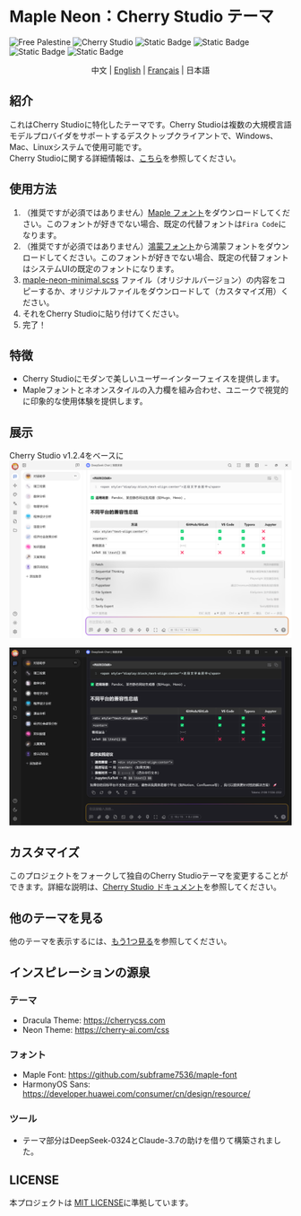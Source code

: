 # Maple Neon：Cherry Studio テーマ

![Free Palestine](https://freepalestinemovement.org/wp-content/uploads/2013/06/banner.jpg)
![Cherry Studio](https://www.cherry-ai.com/assets/cherry-logo-CtmH594q.svg)
![Static Badge](https://img.shields.io/badge/Tailored_for-Cherry_Studio-red?logo=Github)
![Static Badge](https://img.shields.io/badge/License-MIT-blue)
![Static Badge](https://img.shields.io/badge/Language-SCSS-pink?logo=css)
![Static Badge](https://img.shields.io/badge/Release-v1.2.1-green)
<div style="text-align: center">
中文 |
<a href="https://github.com/BoningtonChen/CherryStudio_themes/blob/master/README.md">English</a> |
<a href="https://github.com/BoningtonChen/CherryStudio_themes/blob/master/docs/README.fr.md">Français</a> |
日本語
</div>

## 紹介

これはCherry Studioに特化したテーマです。Cherry Studioは複数の大規模言語モデルプロバイダをサポートするデスクトップクライアントで、Windows、Mac、Linuxシステムで使用可能です。\
Cherry Studioに関する詳細情報は、[こちら](https://github.com/CherryHQ/cherry-studio)を参照してください。

## 使用方法

1. （推奨ですが必須ではありません）[Maple フォント](https://github.com/subframe7536/maple-font/releases/download/v7.3/MapleMono-NF-CN-unhinted.zip)をダウンロードしてください。このフォントが好きでない場合、既定の代替フォントは`Fira Code`になります。
2. （推奨ですが必須ではありません）[鴻蒙フォント](https://developer.huawei.com/images/download/general/HarmonyOS-Sans.zip)から鴻蒙フォントをダウンロードしてください。このフォントが好きでない場合、既定の代替フォントはシステムUIの既定のフォントになります。
3. [maple-neon-minimal.scss](../themes/maple-neon-minimal.scss) ファイル（オリジナルバージョン）の内容をコピーするか、オリジナルファイルをダウンロードして（カスタマイズ用）ください。
4. それをCherry Studioに貼り付けてください。
5. 完了！

## 特徴

- Cherry Studioにモダンで美しいユーザーインターフェイスを提供します。
- Mapleフォントとネオンスタイルの入力欄を組み合わせ、ユニークで視覚的に印象的な使用体験を提供します。

## 展示

Cherry Studio v1.2.4をベースに
![明るいページ](../examples/main-page-light.png)

![暗いページ](../examples/main-page-dark.png)

## カスタマイズ

このプロジェクトをフォークして独自のCherry Studioテーマを変更することができます。詳細な説明は、[Cherry Studio ドキュメント](https://docs.cherry-ai.com/personalization-settings/css)を参照してください。

## 他のテーマを見る

他のテーマを表示するには、[もう1つ見る](../OneMoreGlance.md)を参照してください。

## インスピレーションの源泉

### テーマ

- Dracula Theme: <https://cherrycss.com>
- Neon Theme: <https://cherry-ai.com/css>

### フォント

- Maple Font: <https://github.com/subframe7536/maple-font>
- HarmonyOS Sans: <https://developer.huawei.com/consumer/cn/design/resource/>

### ツール

- テーマ部分はDeepSeek-0324とClaude-3.7の助けを借りて構築されました。

## LICENSE

本プロジェクトは [MIT LICENSE](../LICENSE)に準拠しています。
